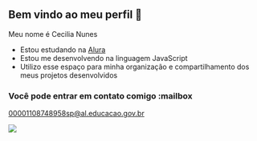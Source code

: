 ## Bem vindo ao meu perfil 🖤

Meu nome é Cecilia Nunes

- Estou estudando na [Alura](https://www.alura.com.br)
- Estou me desenvolvendo na linguagem JavaScript
- Utilizo esse espaço para minha organização e compartilhamento dos meus projetos desenvolvidos

### Você pode entrar em contato comigo :mailbox

00001108748958sp@al.educacao.gov.br

![](https://media1.tenor.com/m/8w4s92Xjo3wAAAAC/jeongin-skz.gif)
